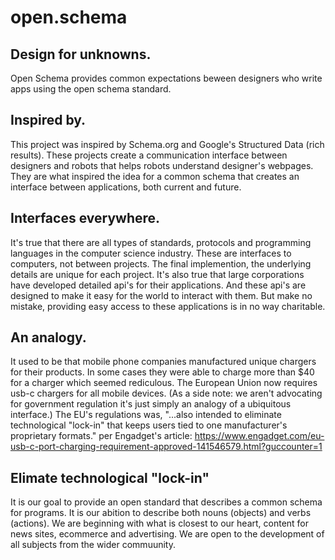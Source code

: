 # open.schema
## Design for unknowns.
Open Schema provides common expectations beween designers who write apps using the open schema standard. 
## Inspired by.
This project was inspired by Schema.org and Google's Structured Data (rich results). These projects create a communication interface between designers and robots that helps robots understand designer's webpages. They are what inspired the idea for a common schema that creates an interface between applications, both current and future.

## Interfaces everywhere.
It's true that there are all types of standards, protocols and programming languages in the computer science industry. These are interfaces to computers, not between projects. The final implemention, the underlying details are unique for each project. It's also true that large corporations have developed detailed api's for their applications. And these api's are designed to make it easy for the world to interact with them. But make no mistake, providing easy access to these applications is in no way charitable.

## An analogy.
It used to be that mobile phone companies manufactured unique chargers for their products. In some cases they were able to charge more than $40 for a charger which seemed rediculous. The European Union now requires usb-c chargers for all mobile devices. (As a side note: we aren't advocating for government regulation it's just simply an analogy of a ubiquitous interface.) The EU's regulations was, "...also intended to eliminate technological "lock-in" that keeps users tied to one manufacturer's proprietary formats." per Engadget's article: https://www.engadget.com/eu-usb-c-port-charging-requirement-approved-141546579.html?guccounter=1

## Elimate technological "lock-in"
It is our goal to provide an open standard that describes a common schema for programs. It is our abition to describe both nouns (objects) and verbs (actions). We are beginning with what is closest to our heart, content for news sites, ecommerce and advertising. We are open to the development of all subjects from the wider commuunity.
